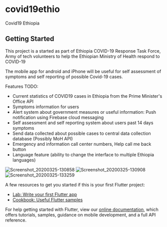 # covid19ethio

Covid19 Ethiopia

## Getting Started

This project is a started as part of Ethiopia COVID-19 Response Task Force,
Army of tech volunteers to help the Ethiopian Ministry of Health respond to COVID-19

The mobile app for android and iPhone will be useful for self assessment of symptoms and self reporting of possible Covid-19 cases.

Features TODO:

- Current statistics of COVID19 cases in Ethiopia from the Prime Minister's Office API
- Symptoms information for users
- Alert system about government measures or useful information: Push notification using Firebase cloud messaging 
- Self assessment and self reporting system about users past 14 days symptoms
- Send data collected about possible cases to central data collection database (Possibly MoH API) 
- Emergency and information call center numbers, Help call me back button
- Language feature (ability to change the interface to multiple Ethiopia languages)

![Screenshot_20200325-130858](https://user-images.githubusercontent.com/31925690/77590828-f0d53d80-6eee-11ea-93db-93b7ad13a197.jpg)<!-- .element width="250px" -->
![Screenshot_20200325-130908](https://user-images.githubusercontent.com/31925690/77590830-f2066a80-6eee-11ea-9c59-09c84ba386b4.jpg)
![Screenshot_20200325-133259](https://user-images.githubusercontent.com/31925690/77590832-f3379780-6eee-11ea-89c5-68b0299c010f.jpg)

A few resources to get you started if this is your first Flutter project:

- [Lab: Write your first Flutter app](https://flutter.dev/docs/get-started/codelab)
- [Cookbook: Useful Flutter samples](https://flutter.dev/docs/cookbook)

For help getting started with Flutter, view our
[online documentation](https://flutter.dev/docs), which offers tutorials,
samples, guidance on mobile development, and a full API reference.
